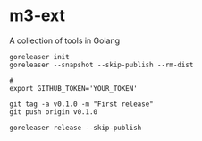 # m3-ext

A collection of tools in Golang

```
goreleaser init
goreleaser --snapshot --skip-publish --rm-dist

#
export GITHUB_TOKEN='YOUR_TOKEN'

git tag -a v0.1.0 -m "First release"
git push origin v0.1.0

goreleaser release --skip-publish
```
